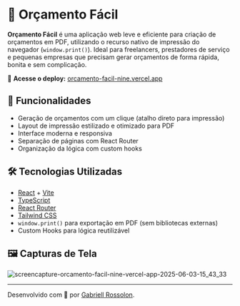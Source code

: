 # 🧾 Orçamento Fácil

**Orçamento Fácil** é uma aplicação web leve e eficiente para criação de orçamentos em PDF, utilizando o recurso nativo de impressão do navegador (`window.print()`). 
Ideal para freelancers, prestadores de serviço e pequenas empresas que precisam gerar orçamentos de forma rápida, bonita e sem complicação.

🔗 **Acesse o deploy:** [orcamento-facil-nine.vercel.app](https://orcamento-facil-nine.vercel.app)

## 🚀 Funcionalidades

- Geração de orçamentos com um clique (atalho direto para impressão)
- Layout de impressão estilizado e otimizado para PDF
- Interface moderna e responsiva
- Separação de páginas com React Router
- Organização da lógica com custom hooks

## 🛠️ Tecnologias Utilizadas

- [React](https://reactjs.org/) + [Vite](https://vitejs.dev/)
- [TypeScript](https://www.typescriptlang.org/)
- [React Router](https://reactrouter.com/)
- [Tailwind CSS](https://tailwindcss.com/)
- `window.print()` para exportação em PDF (sem bibliotecas externas)
- Custom Hooks para lógica reutilizável

## 🖼️ Capturas de Tela

![screencapture-orcamento-facil-nine-vercel-app-2025-06-03-15_43_33](https://github.com/user-attachments/assets/44524d50-e63f-4df4-87fa-866a4dac8930)

---

Desenvolvido com 💙 por [Gabriell Rossolon](https://github.com/gabriellrossolon).

 
